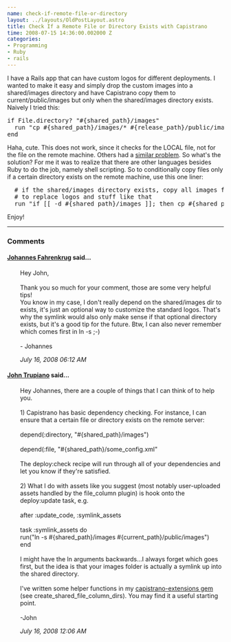 ```yaml
--- 
name: check-if-remote-file-or-directory
layout: ../layouts/OldPostLayout.astro
title: Check If a Remote File or Directory Exists with Capistrano
time: 2008-07-15 14:36:00.002000 Z
categories: 
- Programming
- Ruby
- rails
---
```

I have a Rails app that can have custom logos for different deployments. I wanted to make it easy and simply drop the custom images into a shared/images directory and have Capistrano copy them to current/public/images but only when the shared/images directory exists. Naively I tried this:
<pre class="prettyprint">
if File.directory? "#{shared_path}/images"
  run "cp #{shared_path}/images/* #{release_path}/public/images/"
end
</pre>
Haha, cute. This does not work, since it checks for the LOCAL file, not for the file on the remote machine. Others had a <a href="http://groups.google.com/group/capistrano/browse_thread/thread/66a21c5a10206c6a">similar problem</a>.
So what's the solution? For me it was to realize that there are other languages besides Ruby to do the job, namely shell scripting. So to conditionally copy files only if a certain directory exists on the remote machine, use this one liner:
<pre class="prettyprint">
  # if the shared/images directory exists, copy all images from there to the current/public/images directory 
  # to replace logos and stuff like that
  run "if [[ -d #{shared_path}/images ]]; then cp #{shared_path}/images/* #{release_path}/public/images/; fi"
</pre>
Enjoy!
<br/><hr/><h3>Comments</h3>
<div class="swcomment"><h4><a href="http://www.blogger.com/profile/06650223978538123548">Johannes Fahrenkrug</a> said...</h4>
<p style="margin-left: 30px">Hey John,<BR/><BR/>Thank you so much for your comment, those are some very helpful tips! <BR/>You know in my case, I don't really depend on the shared/images dir to exists, it's just an optional way to customize the standard logos. That's why the symlink would also only make sense if that optional directory exists, but it's a good tip for the future. Btw, I can also never remember which comes first in ln -s ;-)<BR/><BR/>- Johannes</p>
<em class="swlightgray" style="margin-left: 30px">July 16, 2008 06:12 AM</em></div>
<div class="swcomment"><h4><a href="http://www.blogger.com/profile/15028520303674964427">John Trupiano</a> said...</h4>
<p style="margin-left: 30px">Hey Johannes, there are a couple of things that I can think of to help you.<BR/><BR/>1) Capistrano has basic dependency checking.  For instance, I can ensure that a certain file or directory exists on the remote server:<BR/><BR/>depend(:directory, "#{shared_path}/images")<BR/><BR/>depend(:file, "#{shared_path}/some_config.xml"<BR/><BR/>The deploy:check recipe will run through all of your dependencies and let you know if they're satisfied.<BR/><BR/>2) What I do with assets like you suggest (most notably user-uploaded assets handled by the file_column plugin) is hook onto the deploy:update task, e.g.<BR/><BR/>after :update_code, :symlink_assets<BR/><BR/>task :symlink_assets do <BR/>  run("ln -s #{shared_path}/images #{current_path}/public/images")<BR/>end<BR/><BR/>I might have the ln arguments backwards...I always forget which goes first, but the idea is that your images folder is actually a symlink up into the shared directory.<BR/><BR/>I've written some helper functions in my <A HREF="http://github.com/jtrupiano/capistrano-extensions" REL="nofollow">capistrano-extensions gem</A> (see create_shared_file_column_dirs).  You may find it a useful starting point.<BR/><BR/>-John</p>
<em class="swlightgray" style="margin-left: 30px">July 16, 2008 12:06 AM</em></div>
